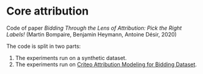 # Core attribution
Code of paper _Bidding Through the Lens of Attribution: Pick the Right Labels!_ (Martin Bompaire, Benjamin Heymann, Antoine Désir, 2020)

The code is split in two parts:

1. The experiments run on a synthetic dataset.
2. The experiments run on [Criteo Attribution Modeling for Bidding Dataset](https://ailab.criteo.com/criteo-attribution-modeling-bidding-dataset/).


